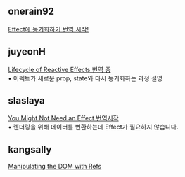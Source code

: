 <h2>onerain92</h2><a href="https://www.notion.so/study66/Synchronizing-with-Effects-55b4ac2643ef42468200ee9206dd4271?pvs=4#c882aedee79049b8bd069a32269449de">Effect에 동기화하기 번역 시작!</a><h2>juyeonH</h2><a href="https://www.notion.so/study66/Lifecycle-of-Reactive-Effects-35fa0f6b7b7c489397fdd593d41dd406?pvs=4#f1488bd28104413092e67c202328a903">Lifecycle of Reactive Effects 번역 중</a><br>• 이펙트가 새로운 prop, state와 다시 동기화하는 과정 설명<h2>slaslaya</h2><a href="https://www.notion.so/study66/You-Might-Not-Need-an-Effect-ee5eef6d0eff4c99baa3593d3c1ff41b?pvs=4#1898017d5e0e4c6abaae2f082ccbf7d7">You Might Not Need an Effect 번역시작</a><br>• 렌더링을 위해 데이터를 변환하는데 Effect가 필요하지 않습니다.<h2>kangsally</h2><a href="https://www.notion.so/study66/Manipulating-the-DOM-with-Refs-ebe956f576a740f8b6713eb7d94186c8">Manipulating the DOM with Refs</a>